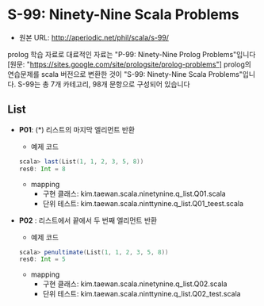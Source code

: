 # S-99: Ninety-Nine Scala Problems

- 원본 URL: http://aperiodic.net/phil/scala/s-99/

prolog 학습 자료로 대료적인 자료는 "P-99: Ninety-Nine Prolog Problems"입니다 [원문: "https://sites.google.com/site/prologsite/prolog-problems"]
prolog의 연습문제를 scala 버전으로 변환한 것이 "S-99: Ninety-Nine Scala Problems"입니다.
S-99는 총 7개 카테고리, 98개 문항으로 구성되어 있습니다


## List

- **P01**: (*) 리스트의 마지막 엘리먼트 반환
  - 예제 코드
  ```scala
  scala> last(List(1, 1, 2, 3, 5, 8))
  res0: Int = 8
  ```
  - mapping
    - 구현 클래스: kim.taewan.scala.ninetynine.q_list.Q01.scala
    - 단위 테스트: kim.taewan.scala.ninttynine.q_list.Q01_teest.scala

- **P02** : 리스트에서 끝에서 두 번째 엘리먼트 반환
  - 예제 코드
  ```scala
  scala> penultimate(List(1, 1, 2, 3, 5, 8))
  res0: Int = 5
  ```
  - mapping
    - 구현 클래스: kim.taewan.scala.ninetynine.q_list.Q02.scala
    - 단위 테스트: kim.taewan.scala.ninttynine.q_list.Q02_test.scala
